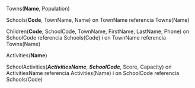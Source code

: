Towns(**Name**, Population)

Schools(**Code**, TownName, Name)
on TownName referencia Towns(Name)

Children(**Code**, SchoolCode, TownName, FirstName, LastName, Phone)
on SchoolCode referencia Schools(Code)
i on TownName referencia Towns(Name)

Activities(**Name**)

SchoolActivities(***ActivitiesName***, ***SchoolCode***, Score, Capacity)
on ActivitiesName referencia Activities(Name)
i on SchoolCode referencia Schools(Code)